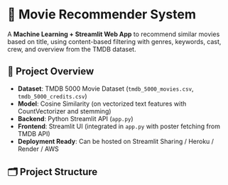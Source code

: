 # 🎥 Movie Recommender System

A **Machine Learning + Streamlit Web App** to recommend similar movies based on title, using content-based filtering with genres, keywords, cast, crew, and overview from the TMDB dataset.

## 📌 Project Overview
- **Dataset**: TMDB 5000 Movie Dataset (`tmdb_5000_movies.csv`, `tmdb_5000_credits.csv`)
- **Model**: Cosine Similarity (on vectorized text features with CountVectorizer and stemming)
- **Backend**: Python Streamlit API (`app.py`)
- **Frontend**: Streamlit UI (integrated in `app.py` with poster fetching from TMDB API)
- **Deployment Ready**: Can be hosted on Streamlit Sharing / Heroku / Render / AWS

## 🗂 Project Structure
